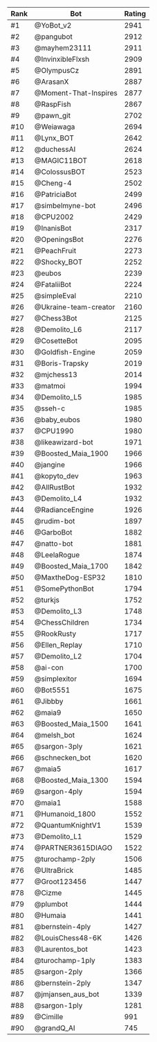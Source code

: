 Rank|Bot|Rating
---|---|---
#1|@YoBot_v2|2941
#2|@pangubot|2912
#3|@mayhem23111|2911
#4|@InvinxibleFlxsh|2909
#5|@OlympusCz|2891
#6|@ArasanX|2887
#7|@Moment-That-Inspires|2877
#8|@RaspFish|2867
#9|@pawn_git|2702
#10|@Weiawaga|2694
#11|@Lynx_BOT|2642
#12|@duchessAI|2624
#13|@MAGIC11BOT|2618
#14|@ColossusBOT|2523
#15|@Cheng-4|2502
#16|@PatriciaBot|2499
#17|@simbelmyne-bot|2496
#18|@CPU2002|2429
#19|@InanisBot|2317
#20|@OpeningsBot|2276
#21|@PeachFruit|2273
#22|@Shocky_BOT|2252
#23|@eubos|2239
#24|@FataliiBot|2224
#25|@simpleEval|2210
#26|@Ukraine-team-creator|2160
#27|@Chess3Bot|2125
#28|@Demolito_L6|2117
#29|@CosetteBot|2095
#30|@Goldfish-Engine|2059
#31|@Boris-Trapsky|2019
#32|@mjchess13|2014
#33|@matmoi|1994
#34|@Demolito_L5|1985
#35|@sseh-c|1985
#36|@baby_eubos|1980
#37|@CPU1990|1980
#38|@likeawizard-bot|1971
#39|@Boosted_Maia_1900|1966
#40|@jangine|1966
#41|@kopyto_dev|1963
#42|@AllRustBot|1932
#43|@Demolito_L4|1932
#44|@RadianceEngine|1926
#45|@rudim-bot|1897
#46|@GarboBot|1882
#47|@natto-bot|1881
#48|@LeelaRogue|1874
#49|@Boosted_Maia_1700|1842
#50|@MaxtheDog-ESP32|1810
#51|@SomePythonBot|1794
#52|@turkjs|1752
#53|@Demolito_L3|1748
#54|@ChessChildren|1734
#55|@RookRusty|1717
#56|@Ellen_Replay|1710
#57|@Demolito_L2|1704
#58|@ai-con|1700
#59|@simplexitor|1694
#60|@Bot5551|1675
#61|@Jibbby|1661
#62|@maia9|1650
#63|@Boosted_Maia_1500|1641
#64|@melsh_bot|1624
#65|@sargon-3ply|1621
#66|@schnecken_bot|1620
#67|@maia5|1617
#68|@Boosted_Maia_1300|1594
#69|@sargon-4ply|1594
#70|@maia1|1588
#71|@Humanoid_1800|1552
#72|@QuantumKnightV1|1539
#73|@Demolito_L1|1529
#74|@PARTNER3615DIAGO|1522
#75|@turochamp-2ply|1506
#76|@UltraBrick|1485
#77|@Groot123456|1447
#78|@Cizme|1445
#79|@plumbot|1444
#80|@Humaia|1441
#81|@bernstein-4ply|1427
#82|@LouisChess48-6K|1426
#83|@Laurentos_bot|1423
#84|@turochamp-1ply|1383
#85|@sargon-2ply|1366
#86|@bernstein-2ply|1347
#87|@jmjansen_aus_bot|1339
#88|@sargon-1ply|1281
#89|@Cimille|991
#90|@grandQ_AI|745
